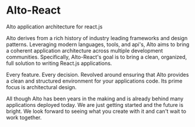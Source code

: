 # Alto-React
Alto application architecture for react.js

Alto derives from a rich history of industry leading frameworks and design patterns.  Leveraging modern languages, tools, and api's, Alto aims to bring a coherent application architecture across multiple development communities.  Specifically, Alto-React's goal is to bring a clean, organized, full solution to writing React.js applications.

Every feature.  Every decision.  Revolved around ensuring that Alto provides a clean and structured environment for your applications code.  Its prime focus is architectural design.

All though Alto has been years in the making and is already behind many applications deployed today.  We are just getting started and the future is bright.  We look forward to seeing what you create with it and can't wait to work together.
